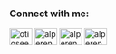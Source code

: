 <h3 align="left">Connect with me:</h3>
<p align="left">
<a href="https://twitter.com/otioseen" target="blank"><img align="center" src="https://raw.githubusercontent.com/rahuldkjain/github-profile-readme-generator/master/src/images/icons/Social/twitter.svg" alt="otioseen" height="30" width="40" /></a>
<a href="https://linkedin.com/in/alperenyalvac" target="blank"><img align="center" src="https://raw.githubusercontent.com/rahuldkjain/github-profile-readme-generator/master/src/images/icons/Social/linked-in-alt.svg" alt="alperenyalvac" height="30" width="40" /></a>
<a href="https://instagram.com/alperenyalvac" target="blank"><img align="center" src="https://raw.githubusercontent.com/rahuldkjain/github-profile-readme-generator/master/src/images/icons/Social/instagram.svg" alt="alperenyalvac" height="30" width="40" /></a>
<a href="mailto:alperenyalvac@gmail.com" target="blank"><img align="center" src="https://mailmeteor.com/logos/assets/PNG/Gmail_Logo_512px.png" alt="alperenyalvac@gmail.com" height="30" width="40" /></a>
</p>
